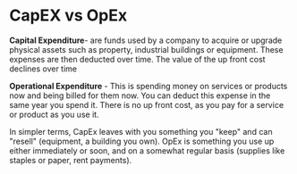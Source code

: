 # CapEX vs OpEx

**Capital Expenditure**- are funds used by a company to acquire or upgrade physical assets such as property, industrial buildings or equipment. These expenses are then deducted over time. The value of the up front cost declines over time

**Operational Expenditure** - This is spending money on services or products now and being billed for them now. You can deduct this expense in the same year you spend it. There is no up front cost, as you pay for a service or product as you use it.

In simpler terms, CapEx leaves with you something you "keep" and can "resell" (equipment, a building you own). OpEx is something you use up either immediately or soon, and on a somewhat regular basis (supplies like staples or paper, rent payments).